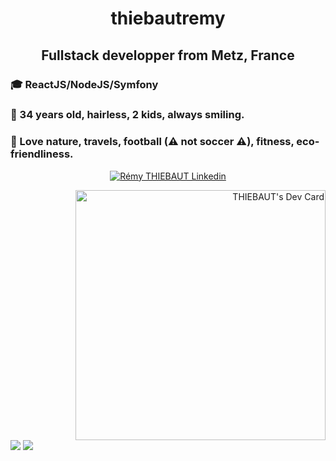 <h1 align="center">thiebautremy</h1>
<h2 align="center">Fullstack developper from Metz, France </h2>

### 🎓 ReactJS/NodeJS/Symfony
### 🙂 34 years old, hairless, 2 kids, always smiling.
### 🧡 Love nature, travels, football (⚠ not soccer ⚠), fitness, eco-friendliness.
<p align="center">
    <a href="https://www.linkedin.com/in/r%C3%A9my-thiebaut-9b807b129/" target="blank"><img align="center" src="https://img.icons8.com/color/48/000000/linkedin.png" alt="Rémy THIEBAUT Linkedin"/></a>
 </p>
  <div align="right">
    <a href="https://app.daily.dev/remy_tht"><img src="https://api.daily.dev/devcards/34504ffba1cb427aad6c54c8793e2169.png?r=b70" width="400" alt="THIEBAUT's Dev Card"/></a>
  </div>
  <a href="https://thiebautremy.netlify.app/" target="blank"><img src="https://img.shields.io/badge/website-000000?style=for-the-badge&logo=About.me&logoColor=white"></a>
  <a href="mailto:remythiebaut52@gmail.com"><img src="https://img.shields.io/badge/Gmail-D14836?style=for-the-badge&logo=gmail&logoColor=white"></a>

